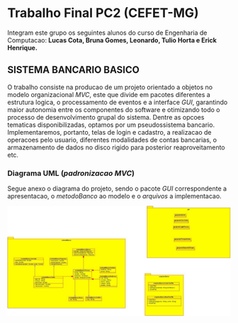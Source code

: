
# Trabalho Final PC2 (CEFET-MG)
Integram este grupo os seguintes alunos do curso de Engenharia de Computacao: **Lucas Cota, Bruna Gomes, Leonardo, Tulio Horta e Erick Henrique.**

## SISTEMA BANCARIO BASICO
O trabalho consiste na producao de um projeto orientado a objetos no modelo organizacional *MVC*, este que divide em pacotes diferentes a estrutura logica, o processamento de eventos e a interface *GUI*, garantindo maior autonomia entre os componentes do software e otimizando todo o processo de desenvolvimento grupal do sistema. Dentre as opcoes tematicas disponibilizadas, optamos por um pseudossistema bancario. Implementaremos, portanto, telas de login e cadastro, a realizacao de operacoes pelo usuario, diferentes modalidades de contas bancarias, o armazenamento de dados no disco rigido para posterior reaproveitamento etc.

### Diagrama UML (*padronizacao MVC*)
Segue anexo o diagrama do projeto, sendo o pacote *GUI* correspondente a apresentacao, o *metodoBanco* ao modelo e o *arquivos* a implementacao.

![Diagrama UML](photo_2020-11-19_14-27-19.jpg)

